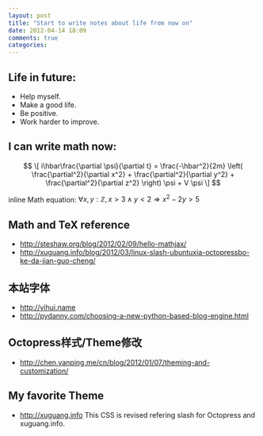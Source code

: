 ```yaml
---
layout: post
title: "Start to write notes about life from now on"
date: 2012-04-14 18:09
comments: true
categories: 
---
```


## Life in future:
- Help myself.
- Make a good life.
- Be positive.
- Work harder to improve.

## I can write math now:
$$
\[ i\hbar\frac{\partial \psi}{\partial t}
  = \frac{-\hbar^2}{2m} \left(
    \frac{\partial^2}{\partial x^2}
    + \frac{\partial^2}{\partial y^2}
    + \frac{\partial^2}{\partial z^2}
  \right) \psi + V \psi \]
$$

inline Math equation: $\forall x, y : \mathbb{Z}, x > 3 \land y < 2 \Rightarrow x^2 - 2y > 5$

## Math and TeX reference
- http://steshaw.org/blog/2012/02/09/hello-mathjax/
- http://xuguang.info/blog/2012/03/linux-slash-ubuntuxia-octopressbo-ke-da-jian-guo-cheng/


## 本站字体 
- http://yihui.name
- http://pydanny.com/choosing-a-new-python-based-blog-engine.html

## Octopress样式/Theme修改
- http://chen.yanping.me/cn/blog/2012/01/07/theming-and-customization/

## My favorite Theme
- http://xuguang.info
This CSS is revised refering slash for Octopress and xuguang.info.
